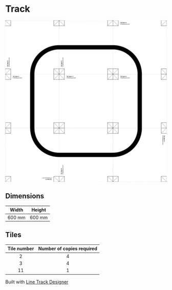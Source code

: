 # Track

![Track](track.png)

## Dimensions
Width | Height
:---: | :---:
600 mm | 600 mm

## Tiles
Tile number | Number of copies required
:---: | :---:
2 | 4
3 | 4
11 | 1

Built with [Line Track Designer](https://github.com/Quentin18/Line-Track-Designer)
